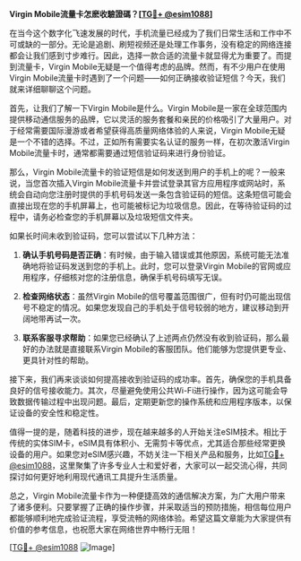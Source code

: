 **Virgin Mobile流量卡怎麽收驗證碼？[[TG💪+ @esim1088](https://t.me/s/esim1088)]**

在当今这个数字化飞速发展的时代，手机流量已经成为了我们日常生活和工作中不可或缺的一部分。无论是追剧、刷短视频还是处理工作事务，没有稳定的网络连接都会让我们感到寸步难行。因此，选择一款合适的流量卡就显得尤为重要了。而提到流量卡，Virgin Mobile无疑是一个值得考虑的品牌。然而，有不少用户在使用Virgin Mobile流量卡时遇到了一个问题——如何正确接收验证短信？今天，我们就来详细聊聊这个问题。

首先，让我们了解一下Virgin Mobile是什么。Virgin Mobile是一家在全球范围内提供移动通信服务的品牌，它以灵活的服务套餐和亲民的价格吸引了大量用户。对于经常需要国际漫游或者希望获得高质量网络体验的人来说，Virgin Mobile无疑是一个不错的选择。不过，正如所有需要实名认证的服务一样，在初次激活Virgin Mobile流量卡时，通常都需要通过短信验证码来进行身份验证。

那么，Virgin Mobile流量卡的验证短信是如何发送到用户的手机上的呢？一般来说，当您首次插入Virgin Mobile流量卡并尝试登录其官方应用程序或网站时，系统会自动向您注册时提供的手机号码发送一条包含验证码的短信。这条短信可能会直接出现在您的手机屏幕上，也可能被标记为垃圾信息。因此，在等待验证码的过程中，请务必检查您的手机屏幕以及垃圾短信文件夹。

如果长时间未收到验证码，您可以尝试以下几种方法：

1. **确认手机号码是否正确**：有时候，由于输入错误或其他原因，系统可能无法准确地将验证码发送到您的手机上。此时，您可以登录Virgin Mobile的官网或应用程序，仔细核对您的注册信息，确保手机号码填写无误。
   
2. **检查网络状态**：虽然Virgin Mobile的信号覆盖范围很广，但有时仍可能出现信号不稳定的情况。如果您发现自己的手机处于信号较弱的地方，建议移动到开阔地带再试一次。

3. **联系客服寻求帮助**：如果您已经确认了上述两点仍然没有收到验证码，那么最好的办法就是直接联系Virgin Mobile的客服团队。他们能够为您提供更专业、更具针对性的帮助。

接下来，我们再来谈谈如何提高接收到验证码的成功率。首先，确保您的手机具备良好的信号接收能力。其次，尽量避免使用公共Wi-Fi进行操作，因为这可能会导致数据传输过程中出现问题。最后，定期更新您的操作系统和应用程序版本，以保证设备的安全性和稳定性。

值得一提的是，随着科技的进步，现在越来越多的人开始关注eSIM技术。相比于传统的实体SIM卡，eSIM具有体积小、无需剪卡等优点，尤其适合那些经常更换设备的用户。如果您对eSIM感兴趣，不妨关注一下相关产品和服务，比如[TG💪+ @esim1088](https://t.me/s/esim1088)，这里聚集了许多专业人士和爱好者，大家可以一起交流心得，共同探讨如何更好地利用现代通讯工具提升生活质量。

总之，Virgin Mobile流量卡作为一种便捷高效的通信解决方案，为广大用户带来了诸多便利。只要掌握了正确的操作步骤，并采取适当的预防措施，相信每位用户都能够顺利地完成验证流程，享受流畅的网络体验。希望这篇文章能为大家提供有价值的参考信息，也祝愿大家在网络世界中畅行无阻！

[[TG💪+ @esim1088](https://t.me/s/esim1088) ![Image](https://i.postimg.cc/4NQfJmqS/Snipaste-2025-05-13-00-14-12.png)]